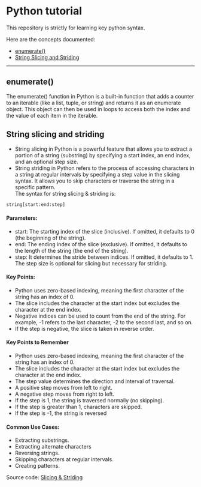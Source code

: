 # Python tutorial
This repository is strictly for learning key python syntax.

Here are the concepts documented:  
- [enumerate()](#enumerate_(_))
- [String Slicing and Striding](#string_slicing_and_striding)
---
## enumerate()
The enumerate() function in Python is a built-in function that adds a counter to an iterable (like a list, tuple, or string) and returns it as an enumerate object. This object can then be used in loops to access both the index and the value of each item in the iterable.

## String slicing and striding
- String slicing in Python is a powerful feature that allows you to extract a portion of a string (substring) by specifying a start index, an end index, and an optional step size.  
- String striding in Python refers to the process of accessing characters in a string at regular intervals by specifying a step value in the slicing syntax. It allows you to skip characters or traverse the string in a specific pattern.  
The syntax for string slicing & striding is:  
```python
string[start:end:step]
```
#### Parameters:
- start: The starting index of the slice (inclusive). If omitted, it defaults to 0 (the beginning of the string).
- end: The ending index of the slice (exclusive). If omitted, it defaults to the length of the string (the end of the string).
- step: It determines the stride between indices. If omitted, it defaults to 1. The step size is optional for slicing but necessary for striding.

#### Key Points:
- Python uses zero-based indexing, meaning the first character of the string has an index of 0.
- The slice includes the character at the start index but excludes the character at the end index.
- Negative indices can be used to count from the end of the string. For example, -1 refers to the last character, -2 to the second last, and so on.
- If the step is negative, the slice is taken in reverse order.

#### Key Points to Remember
- Python uses zero-based indexing, meaning the first character of the string has an index of 0.
- The slice includes the character at the start index but excludes the character at the end index.
- The step value determines the direction and interval of traversal.
- A positive step moves from left to right.
- A negative step moves from right to left.
- If the step is 1, the string is traversed normally (no skipping).
- If the step is greater than 1, characters are skipped.
- If the step is -1, the string is reversed

#### Common Use Cases:
- Extracting substrings.
- Extracting alternate characters
- Reversing strings.
- Skipping characters at regular intervals.
- Creating patterns.

Source code: [Slicing & Striding](https://github.com/tamunoWoks/python_tutorial/blob/main/slicing_and_striding.ipynb)
